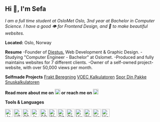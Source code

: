## Hi 👋, I'm Sefa
*I am a full time student at OsloMet Oslo, 3nd year at Bachelor in Computer Science. I have a good 👁 for Frontend Design, and 💙 to make beautiful websites.*

**Located:** Oslo, Norway


**Resume**
-Founder of <a target="_blank" href="https://diestus.com">Diestus.</a> Web Development & Graphic Design.
-Studying "Computer Engineer - Bachelor" at Oslomet.
-Produced and fully maintains websites for 7 different clients.
-Owner of a self-owned project-website, with over 50,000 views per month.
<br>

**Selfmade Projects**
<a target="_blank" href="http://www.fraktberegning.no">Frakt Beregning</a>
<a target="_blank" 
href="http://www.voeckalkulatoren.no">VOEC Kalkulatoren</a>
<a target="_blank" href="http://www.spordinpakke.no">Spor Din Pakke</a>
<a target="_blank" href="https://www.snuskalkulator.diestus.com">Snuskalkulatoren</a>


**Read more about me on <a align="left" href="https://www.linkedin.com/in/junus-sefa" target="_blank"><img alt="LinkedIn" width="18px" src="https://github.com/junus-sefa/junus-sefa/blob/main/assets/linkedin_logo.png?raw=true" /></a> or  reach me on <a href="mailto:info@diestus.com"><img alt="Email" width="18px" src="https://github.com/junus-sefa/junus-sefa/blob/main/assets/email_logo.png?raw=true" /></a>**


**Tools & Languages**

<img align="left" alt="JavaScript" width="26px" src="https://github.com/junus-sefa/junus-sefa/blob/main/assets/js_logo.png?raw=true" />
<img align="left" alt="HTML5" width="26px" src="https://github.com/junus-sefa/junus-sefa/blob/main/assets/html_logo.png?raw=true" />
<img align="left" alt="CSS3" width="26px" src="https://github.com/junus-sefa/junus-sefa/blob/main/assets/css_logo.png?raw=true" />
<img align="left" alt="Java" width="26px" src="https://github.com/junus-sefa/junus-sefa/blob/main/assets/java_logo.png?raw=true" />
<img align="left" alt="SQL" width="26px" src="https://github.com/junus-sefa/junus-sefa/blob/main/assets/database_logo.png?raw=true" />
<img align="left" alt="Web components" width="26px" src="https://github.com/junus-sefa/junus-sefa/blob/main/assets/web_components_logo.png?raw=true" />
<img align="left" alt="Git" width="26px" src="https://github.com/junus-sefa/junus-sefa/blob/main/assets/git_logo.png?raw=true" />
<img align="left" alt="GitHub" width="26px" src="https://github.com/junus-sefa/junus-sefa/blob/main/assets/github_logo.png?raw=true" />
<img align="left" alt="Visual Studio Code" width="26px" src="https://github.com/junus-sefa/junus-sefa/blob/main/assets/vs_logo.png?raw=true" />
<img align="left" alt="Wordpress" width="26px" src="https://github.com/junus-sefa/junus-sefa/blob/main/wordpress_logo.png?raw=true" />
<img align="left" alt="Visual Studio Code" width="26px" src="https://github.com/junus-sefa/junus-sefa/blob/main/woocommerce_logo.png?raw=true" />
<img align="left" alt="Visual Studio Code" width="26px" src="https://github.com/junus-sefa/junus-sefa/blob/main/intellij-Idea_logo.png?raw=true" />

